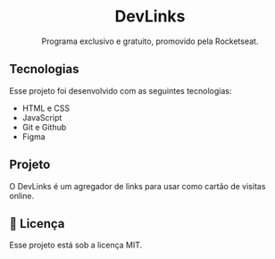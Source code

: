 <h1 align="center">DevLinks</h1>

<p align="center">
Programa exclusivo e gratuito, promovido pela Rocketseat.
</p>

## Tecnologias

Esse projeto foi desenvolvido com as seguintes tecnologias:

- HTML e CSS
- JavaScript
- Git e Github
- Figma

## Projeto

O DevLinks é um agregador de links para usar como cartão de visitas online.

## :memo: Licença

Esse projeto está sob a licença MIT.
